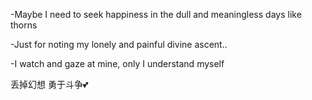 -Maybe I need to seek happiness in the dull and meaningless days like thorns

-Just for noting my lonely and painful divine ascent..

-I watch and gaze at mine, only I understand myself

丢掉幻想 勇于斗争💕
